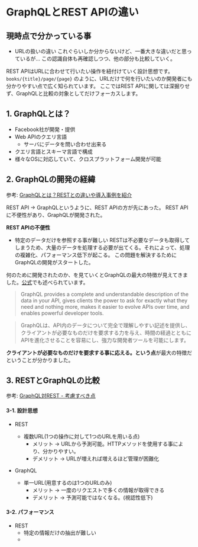 # GraphQLとREST APIの違い

## 現時点で分かっている事

* URLの扱いの違い
これぐらいしか分からないけど、一番大きな違いだと思っているが...
この認識自体も再確認しつつ、他の部分も比較していく。

REST APIはURLに合わせて行いたい操作を紐付けていく設計思想です。
`books/{title}/page/{page}` のように、URLだけで何を行いたいのか開発者にも分かりやすい点で広く知られています。
ここではREST APIに関しては深掘りせず、GraphQLと比較の対象としてだけフォーカスします。

## 1. GraphQLとは？

* Facebook社が開発・提供
* Web APIのクエリ言語
  + サーバにデータを問い合わせ出来る
* クエリ言語とスキーマ言語で構成
* 様々なOSに対応していて、クロスプラットフォーム開発が可能

## 2. GraphQLの開発の経緯

参考: [GraphQLとは？RESTとの違いや導入事例を紹介](https://udemy.benesse.co.jp/development/system/graphql.html)

REST API -> GraphQLというように、REST APIの方が先にあった。
REST APIに不便性があり、GraphQLが開発された。

**REST APIの不便性**
* 特定のデータだけを参照する事が難しい
RESTは不必要なデータも取得してしまうため、大量のデータを処理する必要が出てくる。それによって、処理の複雑化、パフォーマンス低下が起こる。
この問題を解決するためにGraphQLの開発がスタートした。

何のために開発されたのか、を見ていくとGraphQLの最大の特徴が見えてきました。[公式](https://graphql.org/)でも述べられています。

> GraphQL provides a complete and understandable description of the data in your API, gives clients the power to ask for exactly what they need and nothing more, makes it easier to evolve APIs over time, and enables powerful developer tools.

> GraphQLは、API内のデータについて完全で理解しやすい記述を提供し、クライアントが必要なものだけを要求する力を与え、時間の経過とともにAPIを進化させることを容易にし、強力な開発者ツールを可能にします。

**クライアントが必要なものだけを要求する事に応える。という点**が最大の特徴だということが分かりました。

## 3. RESTとGraphQLの比較

参考: [GraphQL対REST - 考慮すべき点](https://www.infoq.com/jp/news/2017/08/graphql-vs-rest/)

#### 3-1. 設計思想

* REST
  + 複数URL(1つの操作に対して1つのURLを用いる点)
    - メリット -> URLから予測可能。HTTPメソッドを使用する事により、分かりやすい。
    - デメリット -> URLが増えれば増えるほど管理が困難化

* GraphQL
  + 単一URL(用意するのは1つのURLのみ)
    - メリット -> 一度のリクエストで多くの情報が取得できる
    - デメリット -> 予測可能ではなくなる。(視認性低下)

#### 3-2. パフォーマンス

* REST
  + 特定の情報だけの抽出が難しい
  -
